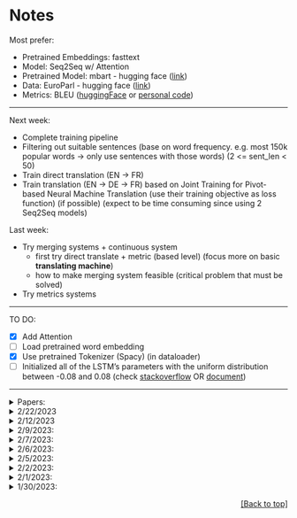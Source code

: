 # Notes

Most prefer:
* Pretrained Embeddings: fasttext
* Model: Seq2Seq w/ Attention
* Pretrained Model: mbart - hugging face ([link]())
* Data: EuroParl - hugging face ([link](https://huggingface.co/datasets/europarl_bilingual))
* Metrics: BLEU ([huggingFace](https://huggingface.co/spaces/evaluate-metric/bleu) or [personal code](https://github.com/ymoslem/MT-Evaluation/blob/main/BLEU/compute-bleu.py))

---
Next week:
* Complete training pipeline
* Filtering out suitable sentences (base on word frequency. e.g. most 150k popular words -> only use sentences with those words) (2 <= sent_len < 50)
* Train direct translation (EN -> FR)
* Train translation (EN -> DE -> FR) based on Joint Training for Pivot-based Neural Machine Translation (use their training objective as loss function) (if possible) (expect to be time consuming since using 2 Seq2Seq models)

Last week:
* Try merging systems + continuous system
    * first try direct translate + metric (based level) (focus more on basic **translating machine**)
    * how to make merging system feasible (critical problem that must be solved)
* Try metrics systems
---

TO DO:
* [X] Add Attention
* [ ] Load pretrained word embedding
* [X] Use pretrained Tokenizer (Spacy) (in dataloader)
* [ ] Initialized all of the LSTM’s parameters with the uniform distribution between -0.08 and 0.08 (check [stackoverflow](https://stackoverflow.com/questions/55276504/different-methods-for-initializing-embedding-layer-weights-in-pytorch) OR [document](https://pytorch.org/docs/stable/nn.init.html_))
---

<details>
<summary>Papers:</summary>

* Papers:
  * [A Comparison of Pivot Methods for Phrase-based Statistical Machine Translation](https://aclanthology.org/N07-1061.pdf) (new)
    * Direct > Phrase-based > Sentence-based
  * [A Teacher-Student Framework for Zero-Resource Neural Machine Translation](https://arxiv.org/pdf/1705.00753.pdf) ([Github](https://github.com/dotaofll/Teacher-Student)) (new)
  * [Sequence to Sequence Learning with Neural Networks](https://proceedings.neurips.cc/paper/2014/file/a14ac55a4f27472c5d894ec1c3c743d2-Paper.pdf)
  * [First Steps towards Multi-Engine Machine Translation](https://aclanthology.org/W05-0828.pdf)
  * [Improving Cross Language Retrieval with Triangulated Translation](http://ccc.inaoep.mx/~villasen/bib/SIGIR2001.pdf)
  * [COMPUTING CONSENSUS TRANSLATION FROM MULTIPLE MACHINE TRANSLATION SYSTEMS](https://citeseerx.ist.psu.edu/document?repid=rep1&type=pdf&doi=c711516db4ef2e9c86234f3dc9d2bff11b3d96f6)
  * [A Comparison of Pivot Methods for Phrase-based Statistical Machine](https://aclanthology.org/N07-1061.pdf)
  * [Enhancing scarce-resource language translation through pivot combinations](https://aclanthology.org/I11-1154.pdf)


  * Pre/Post padding: [Effects of padding on LSTMs and CNNs](https://arxiv.org/pdf/1903.07288.pdf)
  * Triangulated NMT:
    * [Ensemble Triangulation for Statistical Machine Translation](https://aclanthology.org/I13-1029.pdf) (**very similar: FR - EN**)
    * [Machine Translation by Triangulation: Making Effective Use of Multi-Parallel Corpora](https://aclanthology.org/P07-1092.pdf)
    * [Local lexical adaptation in Machine Translation through triangulation: SMT helping SMT](https://aclanthology.org/C10-1027.pdf)
    * [Revisiting Pivot Language Approach for Machine Translation](https://aclanthology.org/P09-1018.pdf)
  * From mail:
      * [Joint Training for Pivot-based Neural Machine Translation](https://www.ijcai.org/proceedings/2017/0555.pdf) --> how to joint 2 models
      * [Pivot-based Transfer Learning for Neural Machine Translation between Non-English Languages](https://arxiv.org/pdf/1909.09524.pdf)
      * [On the Importance of Pivot Language Selection for Statistical Machine Translation](https://aclanthology.org/N09-2056.pdf )
      * [Pivot Based Language Modeling for Improved Neural Domain Adaptation](https://aclanthology.org/N18-1112.pdf)
      * [Pivot Language Approach for Phrase-Based Statistical Machine Translation](https://www.jstor.org/stable/pdf/30219554.pdf)
  * Another approach:
      * Statistical machine translation
      * Neural machine translation


<p align="right"><a href="#notes">[Back to top]</a></p>

</details>

<details>
<summary>2/22/2023</summary>

* Dataset: may use Tatoeba instead because it is much smaller (50k-300k pairs)
* Model trained: `attn_en-fr_32k.pt` achieve $bleu=12.65$ on quan.nh and 32k europarl. Trained in `bentrevett/pytorch-seq2seq.ipynb` file. Check `training_log.txt` for further info.
* Future:
   * [ ] Reverse input
   * [ ] Use batch=128 (need bigger gpu - colab pro subscription) for faster training time
   * [ ] Init model to similar to Seq2Seq paper: init LSTM’s parameters with the uniform distribution between $-0.08$ and $0.08$
   * [ ] Choose pairs based on most freq words
      * get $n$ most `freq_words`
      * check each sent with each word if word in `most_freq_words corpus` (do for both src, trg lang)
      * if condition satisfies (all words in both langs in `most_freq_words corpus`), add to `index_list`
      * get `final_dataset` from `index_list`
      * if `final_datset` is too small -> increase $n$

<p align="right"><a href="#notes">[Back to top]</a></p>
</details>

<details>
<summary>2/12/2023</summary>

* <details>
  <summary>Reverse result by dim</summary>

    ```python
      // create torch tensor
      batch_size = 2
      num_layer = 2
      seq_len = 5
      x = torch.rand(batch_size, num_layer, seq_len).type(torch.float32)
      
      // flip (reverse) by dim
      x_2 = np.flip(x.detach().numpy(), axis=2)
    ```
  </details>

<p align="right"><a href="#notes">[Back to top]</a></p>
</details>

<details>
  <summary>2/9/2023:</summary>
* Train on smaller part of dataset --> go larger later

<p align="right"><a href="#notes">[Back to top]</a></p>
</details>

<details>
  <summary>2/7/2023:</summary>

* Modify model (tested on en-fra), visit [My_work_2.ipynb](../My_work_2.ipynb):
  * seq_len=128
  * reverse input seq
  * Best: loss = 2.0569 after 20 epochs on eng-fra.txt (10m30s/ep)
* Dataset:
  * Redo as dict instead of huggingface's dataset type

<p align="right"><a href="#notes">[Back to top]</a></p>
</details>


<details>
  <summary>2/6/2023:</summary>

* Save dataset, etc. w/ Pickle: check [data-note.md](../data/data-note.md)

* Update train_log: added to `utiles/util.py`

* Data EDA:
    * Length: Most sentences have length of < 128 words/sent and >=5words/sent (for 3 pairs En-Fr, De-En, De-Fr w/ pkl files on Drive quan.nh) ----> only use sentences has less than 128 words (128 can be changed based on result of Tokenizer - it can be 100, then pad to 128) ----> reduce computational cost:
        * Result:

        ![Eng sent length](en-sent-len.png)
        ![Fre sent length](fr-sent-len.png)
        
        * Code: added to `utils/util.py`

<p align="right"><a href="#notes">[Back to top]</a></p>
</details>

<details>
  <summary>2/5/2023:</summary>

* Tutorial:
    * [Pytorch Seq2Seq Tutorial for Machine Translation](https://www.youtube.com/watch?v=EoGUlvhRYpk) ---> [Pytorch Seq2Seq with Attention for Machine Translation](https://www.youtube.com/watch?v=sQUqQddQtB4)
* Tokenizer:
    * Spacy ([spacy.io](https://spacy.io/usage/models))
    * NLTK ([StackOverflow](https://stackoverflow.com/questions/15111183/what-languages-are-supported-for-nltk-word-tokenize-and-nltk-pos-tag))
* Add embeddings to nn.Embedding ([Medium](https://medium.com/@martinpella/how-to-use-pre-trained-word-embeddings-in-pytorch-71ca59249f76) OR [StackOverflow](https://stackoverflow.com/questions/49710537/pytorch-gensim-how-do-i-load-pre-trained-word-embeddings/49802495#49802495) OR [androidkt.com](https://androidkt.com/pre-train-word-embedding-in-pytorch/))

<p align="right"><a href="#notes">[Back to top]</a></p>
</details>


<details>
  <summary>2/2/2023:</summary>

* Word embeddings:
    * [fasttext: multi-lingual word vectors](https://fasttext.cc/docs/en/crawl-vectors.html) or [Github](https://github.com/facebookresearch/fastText/tree/master)
    * [Fb MUSE: Multilingual Unsupervised and Supervised Embeddings](https://github.com/facebookresearch/MUSE#multilingual-word-embeddings)
* Model:
    * [OpenNMT-py (Github)](https://github.com/OpenNMT/OpenNMT-py) (designed to be research friendly to try out new ideas in translation)
        * -> [Tutorial](https://github.com/ymoslem/OpenNMT-Tutorial)
* Metric: BLEU: [huggingFace](https://huggingface.co/spaces/evaluate-metric/bleu) OR [ymoslem/MT-Evaluation (Github)](https://github.com/ymoslem/MT-Evaluation/blob/main/BLEU/compute-bleu.py)

<p align="right"><a href="#notes">[Back to top]</a></p>
</details>

      

<details>
  <summary>2/1/2023:</summary>

* [simple Seq2Seq w/ Attention (Pytorch)](https://github.com/graykode/nlp-tutorial)
* Choosing languages: Romanic (French, Italian, Spanish, Portuguese, Romanian), Germanic (English, Dutch, German, Danish, Swedish) ([europarl group](https://www.statmt.org/europarl/))

<p align="right"><a href="#notes">[Back to top]</a></p>
</details>




<details>
  <summary>1/30/2023:</summary>

* Dataset: https://huggingface.co/datasets/europarl_bilingual (21 languages) - only has train set, download directly from [Europarl](https://www.statmt.org/europarl/) otherwise. 

* Models:
    * [mbart-large-cc25](https://huggingface.co/facebook/mbart-large-cc25) -> for low-resource languages (e.g. a few thousands to a few millions, up to 15m), using directly or fine-tuning mBART can give better results ([link](https://blog.machinetranslation.io/multilingual-nmt/))
    * [Helsinki-NLP](https://huggingface.co/Helsinki-NLP)
    * List of models by [OpusMT](https://opus.nlpl.eu/Opus-MT/)
    * Most are Transformers, I want to find basic models with RNNs, otherwise, I have to build myself:
        * [Pytorch tutorial Seq2Seq](https://pytorch.org/tutorials/intermediate/seq2seq_translation_tutorial.html#the-seq2seq-model)
        * [Github: pcyin/pytorch_basic_nmt](https://github.com/pcyin/pytorch_basic_nmt)
        * [Github: marumalo/pytorch-seq2seq](https://github.com/marumalo/pytorch-seq2seq)
        * [blog.paperspace.com seq2seq pytorch](https://blog.paperspace.com/seq2seq-translator-pytorch/)
        * [Medium saikrishna4820/lstm-language-translation](https://medium.com/@saikrishna4820/lstm-language-translation-18c076860b23)
        * [TowardsDatScience: how to build an encoder decoder translation model using lstm with python and keras](https://towardsdatascience.com/how-to-build-an-encoder-decoder-translation-model-using-lstm-with-python-and-keras-a31e9d864b9b)
        * Base on this: [Github likarajo/language_translation](https://github.com/likarajo/language_translation)
        * Base on this: [Language Translator (RNN BiDirectional LSTMs and Attention) in Python](https://www.codespeedy.com/language-translator-rnn-bidirectional-lstms-and-attention-in-python/)

<p align="right"><a href="#notes">[Back to top]</a></p>
</details>

<p align="right"><a href="#notes">[Back to top]</a></p>
